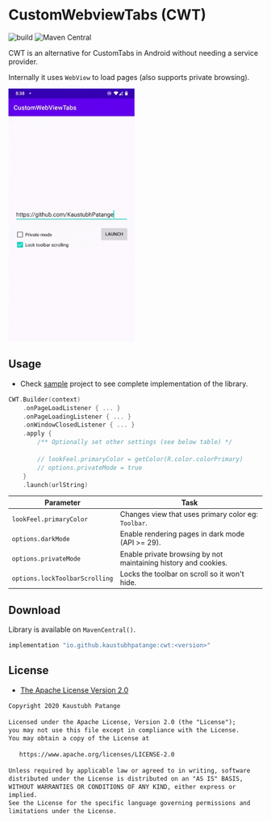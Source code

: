 # CustomWebviewTabs (CWT)

![build](https://github.com/KaustubhPatange/CustomWebviewTabs/workflows/build/badge.svg)
![Maven Central](https://img.shields.io/maven-central/v/io.github.kaustubhpatange/cwt)

CWT is an alternative for CustomTabs in Android without needing a service provider.

Internally it uses `WebView` to load pages (also supports private browsing).

<img height="500px" width="250px" src="art/demo.gif" />

## Usage

- Check [sample](/sample) project to see complete implementation of the library.

```kotlin
CWT.Builder(context)
    .onPageLoadListener { ... }
    .onPageLoadingListener { ... }
    .onWindowClosedListener { ... }
    .apply {
        /** Optionally set other settings (see below table) */

        // lookFeel.primaryColor = getColor(R.color.colorPrimary)
        // options.privateMode = true
    }
    .launch(urlString)
```

| Parameter                      | Task                                                            |
| ------------------------------ | --------------------------------------------------------------- |
| `lookFeel.primaryColor`        | Changes view that uses primary color eg: `Toolbar`.             |
| `options.darkMode`             | Enable rendering pages in dark mode (API >= 29).                |
| `options.privateMode`          | Enable private browsing by not maintaining history and cookies. |
| `options.lockToolbarScrolling` | Locks the toolbar on scroll so it won't hide.                   |

## Download

Library is available on `MavenCentral()`.

```kotlin
implementation "io.github.kaustubhpatange:cwt:<version>"
```

## License

- [The Apache License Version 2.0](https://www.apache.org/licenses/LICENSE-2.0.txt)

```
Copyright 2020 Kaustubh Patange

Licensed under the Apache License, Version 2.0 (the "License");
you may not use this file except in compliance with the License.
You may obtain a copy of the License at

   https://www.apache.org/licenses/LICENSE-2.0

Unless required by applicable law or agreed to in writing, software
distributed under the License is distributed on an "AS IS" BASIS,
WITHOUT WARRANTIES OR CONDITIONS OF ANY KIND, either express or implied.
See the License for the specific language governing permissions and
limitations under the License.
```
